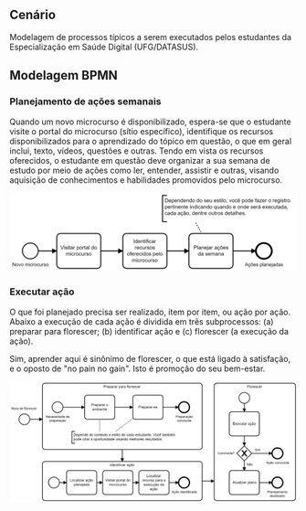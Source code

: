 ## Cenário

Modelagem de processos típicos a serem executados pelos estudantes
da Especialização em Saúde Digital (UFG/DATASUS).

## Modelagem BPMN

### Planejamento de ações semanais

Quando um novo microcurso é disponibilizado, espera-se que o estudante
visite o portal do microcurso (sítio específico), identifique os recursos
disponibilizados para o aprendizado do tópico em questão, o que em geral
inclui, texto, vídeos, questões e outras. Tendo em vista os recursos oferecidos, o estudante em questão deve organizar a sua semana de estudo
por meio de ações como ler, entender, assistir e outras, visando
aquisição de conhecimentos e habilidades promovidos pelo microcurso.

<img src="planejar-acoes.png" width="600">

### Executar ação

O que foi planejado precisa ser realizado, item por item, ou ação por ação.
Abaixo a execução de cada ação é dividida em três subprocessos: (a) preparar
para florescer; (b) identificar ação e (c) florescer (a execução da ação).

Sim, aprender aqui é sinônimo de florescer, o que está ligado à satisfação, e
o oposto de "no pain no gain". Isto é promoção do seu bem-estar.

<img src="executar-acao.png" width="800">
